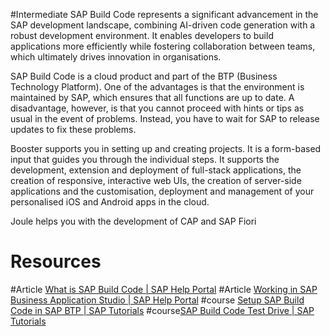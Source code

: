 #Intermediate 
SAP Build Code represents a significant advancement in the SAP development landscape, combining AI-driven code generation with a robust development environment. It enables developers to build applications more efficiently while fostering collaboration between teams, which ultimately drives innovation in organisations.

SAP Build Code is a cloud product and part of the BTP (Business Technology Platform). One of the advantages is that the environment is maintained by SAP, which ensures that all functions are up to date. A disadvantage, however, is that you cannot proceed with hints or tips as usual in the event of problems. Instead, you have to wait for SAP to release updates to fix these problems.

Booster supports you in setting up and creating projects. It is a form-based input that guides you through the individual steps. It supports the development, extension and deployment of full-stack applications, the creation of responsive, interactive web UIs, the creation of server-side applications and the customisation, deployment and management of your personalised iOS and Android apps in the cloud.

Joule helps you with the development of CAP and SAP Fiori

# Resources
#Article [What is SAP Build Code | SAP Help Portal](https://help.sap.com/docs/build_code/d0d8f5bfc3d640478854e6f4e7c7584a/504854f457cc4fbf9f79136dbc773618.html?locale=en-US)
#Article [Working in SAP Business Application Studio | SAP Help Portal](https://help.sap.com/docs/build_code/d0d8f5bfc3d640478854e6f4e7c7584a/bfc517841be24ccb93ad64a31eb53e35.html?locale=en-US)
#course [Setup SAP Build Code in SAP BTP | SAP Tutorials](https://developers.sap.com/tutorials/build-code-setup..html)
#course[SAP Build Code Test Drive | SAP Tutorials](https://developers.sap.com/mission.sap-build-code-test-drive.html)

